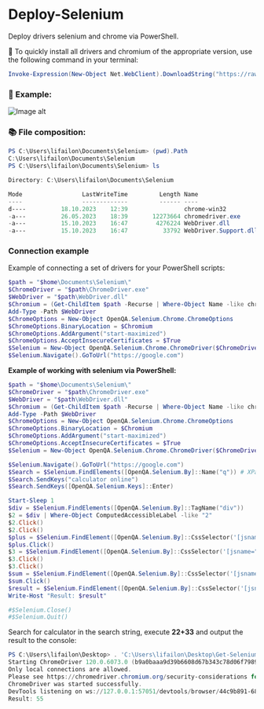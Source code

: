 # Deploy-Selenium

Deploy drivers selenium and chrome via PowerShell.

🚀 To quickly install all drivers and chromium of the appropriate version, use the following command in your terminal:

```PowerShell
Invoke-Expression(New-Object Net.WebClient).DownloadString("https://raw.githubusercontent.com/Lifailon/Deploy-Selenium/rsa/Deploy-Selenium-Drivers.ps1")
```

### 🎉 Example:

![Image alt](https://github.com/Lifailon/Deploy-Selenium/blob/rsa/Example.gif)

### 📚 File composition:

```PowerShell
PS C:\Users\lifailon\Documents\Selenium> (pwd).Path
C:\Users\lifailon\Documents\Selenium
PS C:\Users\lifailon\Documents\Selenium> ls

Directory: C:\Users\lifailon\Documents\Selenium

Mode                 LastWriteTime         Length Name
----                 -------------         ------ ----
d----          18.10.2023    12:39                chrome-win32
-a---          26.05.2023    18:39       12273664 chromedriver.exe
-a---          15.10.2023    16:47        4276224 WebDriver.dll
-a---          15.10.2023    16:47          33792 WebDriver.Support.dll
```

### Connection example

Example of connecting a set of drivers for your PowerShell scripts:

```PowerShell
$path = "$home\Documents\Selenium\"
$ChromeDriver = "$path\ChromeDriver.exe"
$WebDriver = "$path\WebDriver.dll"
$Chromium = (Get-ChildItem $path -Recurse | Where-Object Name -like chrome.exe).FullName
Add-Type -Path $WebDriver
$ChromeOptions = New-Object OpenQA.Selenium.Chrome.ChromeOptions
$ChromeOptions.BinaryLocation = $Chromium
$ChromeOptions.AddArgument("start-maximized")
$ChromeOptions.AcceptInsecureCertificates = $True
$Selenium = New-Object OpenQA.Selenium.Chrome.ChromeDriver($ChromeDriver, $ChromeOptions)
$Selenium.Navigate().GoToUrl("https://google.com")
```

**Example of working with selenium via PowerShell:**



```PowerShell
$path = "$home\Documents\Selenium\"
$ChromeDriver = "$path\ChromeDriver.exe"
$WebDriver = "$path\WebDriver.dll"
$Chromium = (Get-ChildItem $path -Recurse | Where-Object Name -like chrome.exe).FullName
Add-Type -Path $WebDriver
$ChromeOptions = New-Object OpenQA.Selenium.Chrome.ChromeOptions
$ChromeOptions.BinaryLocation = $Chromium
$ChromeOptions.AddArgument("start-maximized")
$ChromeOptions.AcceptInsecureCertificates = $True
$Selenium = New-Object OpenQA.Selenium.Chrome.ChromeDriver($ChromeDriver, $ChromeOptions)

$Selenium.Navigate().GoToUrl("https://google.com")
$Search = $Selenium.FindElements([OpenQA.Selenium.By]::Name("q")) # XPath('//*[@name="q"]'))
$Search.SendKeys("calculator online")
$Search.SendKeys([OpenQA.Selenium.Keys]::Enter)

Start-Sleep 1
$div = $Selenium.FindElements([OpenQA.Selenium.By]::TagName("div"))
$2 = $div | Where-Object ComputedAccessibleLabel -like "2"
$2.Click()
$2.Click()
$plus = $Selenium.FindElement([OpenQA.Selenium.By]::CssSelector('[jsname="XSr6wc"]'))
$plus.Click()
$3 = $Selenium.FindElement([OpenQA.Selenium.By]::CssSelector('[jsname="KN1kY"]'))
$3.Click()
$3.Click()
$sum = $Selenium.FindElement([OpenQA.Selenium.By]::CssSelector('[jsname="Pt8tGc"]'))
$sum.Click()
$result = $Selenium.FindElement([OpenQA.Selenium.By]::CssSelector('[jsname="VssY5c"]')).Text
Write-Host "Result: $result"

#$Selenium.Close()
#$Selenium.Quit()
```

Search for calculator in the search string, execute **22+33** and output the result to the console:

```PowerShell
PS C:\Users\lifailon\Desktop> . 'C:\Users\lifailon\Desktop\Get-Selenium.ps1'
Starting ChromeDriver 120.0.6073.0 (b9a0baaa9d39b6608d67b343c78d06f7989ce7ac-refs/branch-heads/6073@{#1}) on port 57048
Only local connections are allowed.
Please see https://chromedriver.chromium.org/security-considerations for suggestions on keeping ChromeDriver safe.
ChromeDriver was started successfully.
DevTools listening on ws://127.0.0.1:57051/devtools/browser/44c9b891-681b-4b8f-9317-affb3af5586d
Result: 55
```
